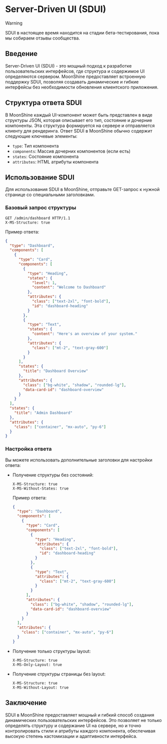 # Server-Driven UI (SDUI)

> [!WARNING]
> SDUI в настоящее время находится на стадии бета-тестирования, пока мы собираем отзывы сообщества.

## Введение

Server-Driven UI (SDUI) - это мощный подход к разработке пользовательских интерфейсов, где структура и содержимое UI определяются сервером.
MoonShine предоставляет встроенную поддержку SDUI, позволяя создавать динамические и гибкие интерфейсы без необходимости обновления клиентского приложения.

## Структура ответа SDUI

В MoonShine каждый UI-компонент может быть представлен в виде структуры JSON, которая описывает его тип, состояние и дочерние компоненты. Эта структура формируется на сервере и отправляется клиенту для рендеринга.
Ответ SDUI в MoonShine обычно содержит следующие ключевые элементы:

- `type`: Тип компонента
- `components`: Массив дочерних компонентов (если есть)
- `states`: Состояние компонента
- `attributes`: HTML атрибуты компонента

## Использование SDUI

Для использования SDUI в MoonShine, отправьте GET-запрос к нужной странице со специальными заголовками.

### Базовый запрос структуры

```http
GET /admin/dashboard HTTP/1.1
X-MS-Structure: true
```

Пример ответа:

```json
{
  "type": "Dashboard",
  "components": [
    {
      "type": "Card",
      "components": [
        {
          "type": "Heading",
          "states": {
            "level": 1,
            "content": "Welcome to Dashboard"
          },
          "attributes": {
            "class": ["text-2xl", "font-bold"],
            "id": "dashboard-heading"
          }
        },
        {
          "type": "Text",
          "states": {
            "content": "Here's an overview of your system."
          },
          "attributes": {
            "class": ["mt-2", "text-gray-600"]
          }
        }
      ],
      "states": {
        "title": "Dashboard Overview"
      },
      "attributes": {
        "class": ["bg-white", "shadow", "rounded-lg"],
        "data-card-id": "dashboard-overview"
      }
    }
  ],
  "states": {
    "title": "Admin Dashboard"
  },
  "attributes": {
    "class": ["container", "mx-auto", "py-6"]
  }
}
```

### Настройка ответа

Вы можете использовать дополнительные заголовки для настройки ответа:

- Получение структуры без состояний:
  ```http
  X-MS-Structure: true
  X-MS-Without-States: true
  ```

  Пример ответа:

  ```json
  {
    "type": "Dashboard",
    "components": [
      {
        "type": "Card",
        "components": [
          {
            "type": "Heading",
            "attributes": {
              "class": ["text-2xl", "font-bold"],
              "id": "dashboard-heading"
            }
          },
          {
            "type": "Text",
            "attributes": {
              "class": ["mt-2", "text-gray-600"]
            }
          }
        ],
        "attributes": {
          "class": ["bg-white", "shadow", "rounded-lg"],
          "data-card-id": "dashboard-overview"
        }
      }
    ],
    "attributes": {
      "class": ["container", "mx-auto", "py-6"]
    }
  }
  ```

- Получение только структуры layout:
  ```http
  X-MS-Structure: true
  X-MS-Only-Layout: true
  ```

- Получение структуры страницы без layout:
  ```http
  X-MS-Structure: true
  X-MS-Without-Layout: true
  ```

## Заключение

SDUI в MoonShine предоставляет мощный и гибкий способ создания динамических пользовательских интерфейсов. Это позволяет не только определять структуру и содержание UI на сервере, но и точно контролировать стили и атрибуты каждого компонента, обеспечивая высокую степень кастомизации и адаптивности интерфейса.
